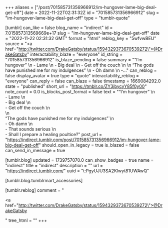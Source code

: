 +++
aliases = ["/post/701585731356966912/im-hungover-lame-big-deal-get-off"]
date = 2022-11-22T02:31:32Z
id = "701585731356966912"
slug = "im-hungover-lame-big-deal-get-off"
type = "tumblr-quote"

[tumblr]
can_like = false
blog_name = "indirect"
id = 7.015857313569669e+17
slug = "im-hungover-lame-big-deal-get-off"
date = "2022-11-22 02:31:32 GMT"
format = "html"
reblog_key = "5wfvwBEU"
source = "<a href=\"http://twitter.com/DrakeGatsby/status/1594329373670539272\">@DrakeGatsby</a>"
interactability_blaze = "everyone"
id_string = "701585731356966912"
is_blaze_pending = false
summary = "“I’m hungover” \n - Lame \n - Big deal \n - Get off the couch \n \n “The gods have punished me for my indulgences” \n - Oh damn \n -..."
can_reblog = false
display_avatar = true
type = "quote"
interactability_reblog = "everyone"
can_reply = false
can_blaze = false
timestamp = 1669084292.0
state = "published"
short_url = "https://tmblr.co/ZY3jbycyY85f0y00"
note_count = 0.0
is_blocks_post_format = false
text = "“I’m hungover” \n<br/>- Lame \n<br/>- Big deal \n<br/>- Get off the couch \n<br/>\n<br/>“The gods have punished me for my indulgences” \n<br/>- Oh damn \n<br/>- That sounds serious \n<br/>- Shall I prepare a healing poultice?"
post_url = "https://indirect.tumblr.com/post/701585731356966912/im-hungover-lame-big-deal-get-off"
should_open_in_legacy = true
is_blazed = false
can_send_in_message = true

[tumblr.blog]
updated = 1739757070.0
can_show_badges = true
name = "indirect"
title = "indirect"
description = ""
url = "https://indirect.tumblr.com/"
uuid = "t:PgyUJU3SA2Klwyt81UWAwQ"

[tumblr.blog.tumblrmart_accessories]

[tumblr.reblog]
comment = "<p><a href=\"http://twitter.com/DrakeGatsby/status/1594329373670539272\">@DrakeGatsby</a></p>"
tree_html = ""
+++
